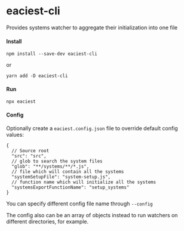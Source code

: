 # eaciest-cli
Provides systems watcher to aggregate their initialization into one file


#### Install

`npm install --save-dev eaciest-cli` 

or

`yarn add -D eaciest-cli`

#### Run

`npx eaciest`

#### Config

Optionally create a `eaciest.config.json` file to override default config values:

```json5
{
  // Source root
  "src": "src",
  // glob to search the system files
  "glob": "**/systems/**/*.js", 
  // file which will contain all the systems
  "systemSetupFile": "system-setup.js",
  // function name which will initialize all the systems
  "systemsExportFunctionName": "setup_systems"
}
```


You can specify different config file name through `--config` 

The config also can be an array of objects instead to run watchers on different directories, for example.

